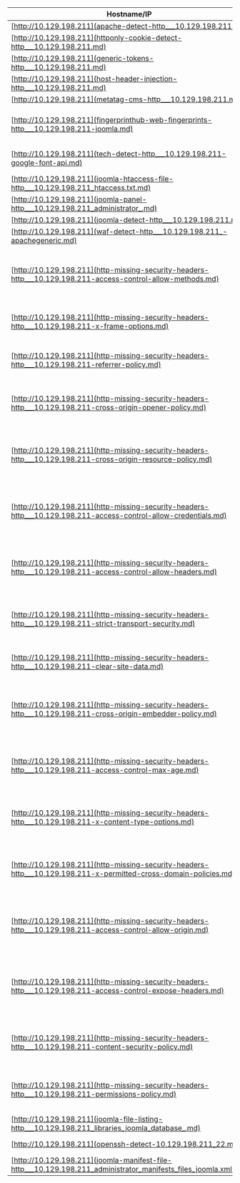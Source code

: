 |Hostname/IP|Finding|Severity|
|-|-|-|
|[http://10.129.198.211](apache-detect-http___10.129.198.211.md)|apache-detect |info|
|[http://10.129.198.211](httponly-cookie-detect-http___10.129.198.211.md)|httponly-cookie-detect |info|
|[http://10.129.198.211](generic-tokens-http___10.129.198.211.md)|generic-tokens |unknown|
|[http://10.129.198.211](host-header-injection-http___10.129.198.211.md)|host-header-injection |info|
|[http://10.129.198.211](metatag-cms-http___10.129.198.211.md)|metatag-cms |info|
|[http://10.129.198.211](fingerprinthub-web-fingerprints-http___10.129.198.211-joomla.md)|fingerprinthub-web-fingerprints joomla|info|
|[http://10.129.198.211](tech-detect-http___10.129.198.211-google-font-api.md)|tech-detect google-font-api|info|
|[http://10.129.198.211](joomla-htaccess-file-http___10.129.198.211_htaccess.txt.md)|joomla-htaccess-file |info|
|[http://10.129.198.211](joomla-panel-http___10.129.198.211_administrator_.md)|joomla-panel |info|
|[http://10.129.198.211](joomla-detect-http___10.129.198.211.md)|joomla-detect |info|
|[http://10.129.198.211](waf-detect-http___10.129.198.211_-apachegeneric.md)|waf-detect apachegeneric|info|
|[http://10.129.198.211](http-missing-security-headers-http___10.129.198.211-access-control-allow-methods.md)|http-missing-security-headers access-control-allow-methods|info|
|[http://10.129.198.211](http-missing-security-headers-http___10.129.198.211-x-frame-options.md)|http-missing-security-headers x-frame-options|info|
|[http://10.129.198.211](http-missing-security-headers-http___10.129.198.211-referrer-policy.md)|http-missing-security-headers referrer-policy|info|
|[http://10.129.198.211](http-missing-security-headers-http___10.129.198.211-cross-origin-opener-policy.md)|http-missing-security-headers cross-origin-opener-policy|info|
|[http://10.129.198.211](http-missing-security-headers-http___10.129.198.211-cross-origin-resource-policy.md)|http-missing-security-headers cross-origin-resource-policy|info|
|[http://10.129.198.211](http-missing-security-headers-http___10.129.198.211-access-control-allow-credentials.md)|http-missing-security-headers access-control-allow-credentials|info|
|[http://10.129.198.211](http-missing-security-headers-http___10.129.198.211-access-control-allow-headers.md)|http-missing-security-headers access-control-allow-headers|info|
|[http://10.129.198.211](http-missing-security-headers-http___10.129.198.211-strict-transport-security.md)|http-missing-security-headers strict-transport-security|info|
|[http://10.129.198.211](http-missing-security-headers-http___10.129.198.211-clear-site-data.md)|http-missing-security-headers clear-site-data|info|
|[http://10.129.198.211](http-missing-security-headers-http___10.129.198.211-cross-origin-embedder-policy.md)|http-missing-security-headers cross-origin-embedder-policy|info|
|[http://10.129.198.211](http-missing-security-headers-http___10.129.198.211-access-control-max-age.md)|http-missing-security-headers access-control-max-age|info|
|[http://10.129.198.211](http-missing-security-headers-http___10.129.198.211-x-content-type-options.md)|http-missing-security-headers x-content-type-options|info|
|[http://10.129.198.211](http-missing-security-headers-http___10.129.198.211-x-permitted-cross-domain-policies.md)|http-missing-security-headers x-permitted-cross-domain-policies|info|
|[http://10.129.198.211](http-missing-security-headers-http___10.129.198.211-access-control-allow-origin.md)|http-missing-security-headers access-control-allow-origin|info|
|[http://10.129.198.211](http-missing-security-headers-http___10.129.198.211-access-control-expose-headers.md)|http-missing-security-headers access-control-expose-headers|info|
|[http://10.129.198.211](http-missing-security-headers-http___10.129.198.211-content-security-policy.md)|http-missing-security-headers content-security-policy|info|
|[http://10.129.198.211](http-missing-security-headers-http___10.129.198.211-permissions-policy.md)|http-missing-security-headers permissions-policy|info|
|[http://10.129.198.211](joomla-file-listing-http___10.129.198.211_libraries_joomla_database_.md)|joomla-file-listing |medium|
|[http://10.129.198.211](openssh-detect-10.129.198.211_22.md)|openssh-detect |info|
|[http://10.129.198.211](joomla-manifest-file-http___10.129.198.211_administrator_manifests_files_joomla.xml.md)|joomla-manifest-file |medium|

